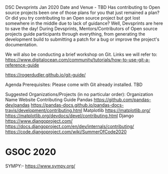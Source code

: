 DSC Devsprints Jan 2020
Date and Venue - TBD
Has contributing to Open source projects been one of those plans for you that just remained a plan? Or did you try contributing to an Open source project but got lost somewhere in the middle due to lack of guidance? Well, Devsprints are here to save the day! During Devsprints, Mentors/Contributors of Open source projects guide participants through everything, from generating the development build to submitting a patch for a bug or improve the project's documentation.

We will also be conducting a brief workshop on Git. Links we will refer to: https://www.digitalocean.com/community/tutorials/how-to-use-git-a-reference-guide

https://rogerdudler.github.io/git-guide/

Agenda
Prerequisites: Please come with Git already installed. TBD

Suggested Organizations/Projects (in no particular order):
Organization Name	Website	Contributing Guide
Pandas	https://github.com/pandas-dev/pandas	https://pandas-docs.github.io/pandas-docs-travis/development/contributing.html
Matplotlib	https://matplotlib.org/	https://matplotlib.org/devdocs/devel/contributing.html
Django	https://www.djangoproject.com/	https://docs.djangoproject.com/en/dev/internals/contributing/ https://code.djangoproject.com/wiki/SummerOfCode2020

# GSOC 2020

SYMPY:-
https://www.sympy.org/

